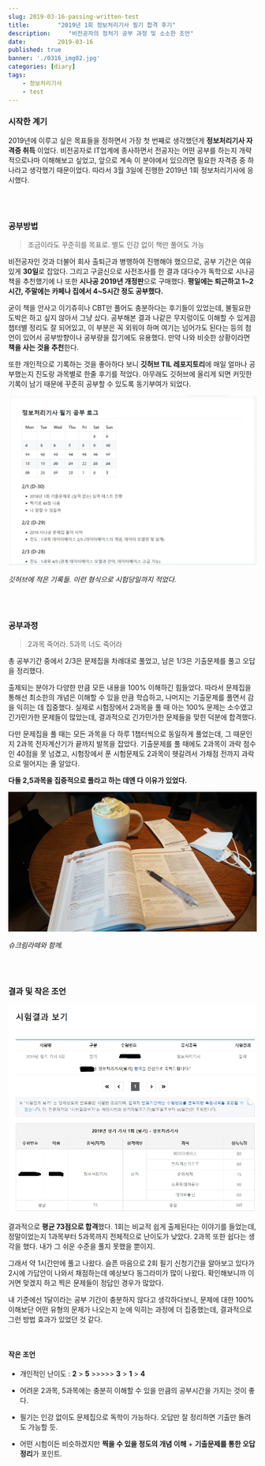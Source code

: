 ```yaml
---
slug: 2019-03-16-passing-written-test
title:        "2019년 1회 정보처리기사 필기 합격 후기"
description:     "비전공자의 정처기 공부 과정 및 소소한 조언"
date:         2019-03-16
published: true
banner: './0316_img02.jpg'
categories: [diary]
tags:
    - 정보처리기사
    - test
---
```




### 시작한 계기  

2019년에 이루고 싶은 목표들을 정하면서 가장 첫 번째로 생각했던게 **정보처리기사 자격증 취득** 이었다. 비전공자로 IT업계에 종사하면서 전공자는 어떤 공부를 하는지 개략적으로나마 이해해보고 싶었고, 앞으로 계속 이 분야에서 있으려면 필요한 자격증 중 하나라고 생각했기 때문이었다. 따라서 3월 3일에 진행한 2019년 1회 정보처리기사에 응시했다. 

<br><br>

### 공부방법  

> 조금이라도 꾸준히를 목표로. 별도 인강 없이 책만 풀어도 가능

비전공자인 것과 더불어 회사 출퇴근과 병행하여 진행해야 했으므로, 공부 기간은 여유있게 **30일**로 잡았다. 그리고 구글신으로 사전조사를 한 결과 대다수가 독학으로 시나공 책을 추천했기에 나 또한 **시나공 2019년 개정판**으로 구매했다. **평일에는 퇴근하고 1~2시간, 주말에는 카페나 집에서 4~5시간 정도 공부했다.**

굳이 책을 안사고 이기쥬히나 CBT만 풀어도 충분하다는 후기들이 있었는데, 불필요한 도박은 하고 싶지 않아서 그냥 샀다. 공부해본 결과 나같은 무지렁이도 이해할 수 있게끔 챕터별 정리도 잘 되어있고, 이 부분은 꼭 외워야 하며 여기는 넘어가도 된다는 등의 첨언이 있어서 공부방향이나 공부량을 잡기에도 유용했다. 만약 나와 비슷한 상황이라면 **책을 사는 것을 추천**한다.

또한 개인적으로 기록하는 것을 좋아하다 보니 **깃허브 TIL 레포지토리**에 매일 얼마나 공부했는지 진도랑 과목별로 한줄 후기를 적었다. 아무래도 깃허브에 올리게 되면 커밋한 기록이 남기 때문에 꾸준히 공부할 수 있도록 동기부여가 되었다.

![깃허브 공부 로그](./0316_img01.jpg)

*깃허브에 적은 기록들. 이런 형식으로 시험당일까지 적었다.*

<br><br>

### 공부과정  

> 2과목 죽어라. 5과목 너도 죽어라

총 공부기간 중에서 2/3은 문제집을 차례대로 풀었고, 남은 1/3은 기출문제를 풀고 오답을 정리했다. 

출제되는 분야가 다양한 만큼 모든 내용을 100% 이해하긴 힘들었다. 따라서 문제집을 통해선 최소한의 개념은 이해할 수 있을 만큼 학습하고, 나머지는 기출문제를 풀면서 감을 익히는 데 집중했다. 실제로 시험장에서 2과목을 풀 때 아는 100% 문제는 소수였고 긴가민가한 문제들이 많았는데, 결과적으로 긴가민가한 문제들을 맞힌 덕분에 합격했다. 

다만 문제집을 풀 때는 모든 과목을 다 하루 1챕터씩으로 동일하게 풀었는데, 그 때문인지 2과목 전자계산기가 끝까지 발목을 잡았다. 기출문제를 풀 때에도 2과목이 과락 점수인 40점을 못 넘겼고, 시험장에서 푼 시험문제도 2과목이 헷갈려서 가채점 전까지 과락으로 떨어지는 줄 알았다. 

**다들 2,5과목을 집중적으로 풀라고 하는 데엔 다 이유가 있었다.** 

![스타벅스에서 공부한 사진](./0316_img02.jpg)

*슈크림라떼와 함께.*

<br><br>

### 결과 및 작은 조언 

![필기 시험 결과](./0316_img03.jpg)

결과적으로 **평균 73점으로 합격**했다. 1회는 비교적 쉽게 출제된다는 이야기를 들었는데, 정말이었는지 1과목부터 5과목까지 전체적으로 난이도가 낮았다. 2과목 또한 쉽다는 생각을 했다. 내가 그 쉬운 수준을 풀지 못했을 뿐이지.

그래서 약 1시간만에 풀고 나왔다. 슬픈 마음으로 2회 필기 신청기간을 알아보고 있다가 2시에 가답안이 나와서 채점하는데 예상보다 동그라미가 많이 나왔다. 확인해보니까 이거면 맞겠지 하고 찍은 문제들이 정답인 경우가 많았다. 

내 기준에선 1달이라는 공부 기간이 충분하지 않다고 생각하다보니, 문제에 대한 100% 이해보단 어떤 유형의 문제가 나오는지 눈에 익히는 과정에 더 집중했는데, 결과적으로 그런 방법 효과가 있었던 것 같다.

<br>

#### 작은 조언 

- 개인적인 난이도 :  **2** > **5** >>>>> **3**  > **1**  >  **4**

- 어려운 2과목, 5과목에는 충분히 이해할 수 있을 만큼의 공부시간을 가지는 것이 좋다.

- 필기는 인강 없이도 문제집으로 독학이 가능하다. 오답만 잘 정리하면 기출만 돌려도 가능할 듯.
- 어떤 시험이든 비슷하겠지만 **찍을 수 있을 정도의 개념 이해** + **기출문제를 통한 오답정리**가 포인트.
